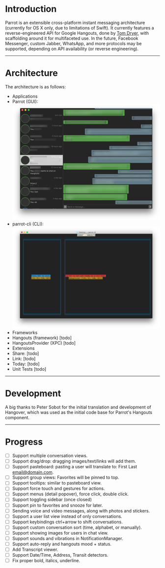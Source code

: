 # Introduction

Parrot is an extensible cross-platform instant messaging architecture (currently for OS X only, due to limitations of Swift). It currently features a reverse-engineered API for Google Hangouts, done by [Tom Dryer](https://github.com/tdryer/hangups), with scaffolding around it for multifaceted use. In the future, Facebook Messenger, custom Jabber, WhatsApp, and more protocols may be supported, depending on API availability (or reverse engineering).

----------
# Architecture
The architecture is as follows:

- Applications
- Parrot (GUI):
![Parrot](Documentation/images/Parrot.png?raw=true "Parrot")
- parrot-cli (CLI):
![parrot-cli](Documentation/images/parrot-cli.png?raw=true "parrot-cli")
- Frameworks
- Hangouts (framework)
[todo]
- HangoutsProvider (XPC)
[todo]
- Extensions
- Share:
[todo]
- Link:
[todo]
- Today: 
[todo]
- Unit Tests
[todo]

----------
# Development
A big thanks to Peter Sobot for the initial translation and development of Hangover, which was used as the initial code base for Parrot's Hangouts component.

----------
# Progress
- [ ] Support multiple conversation views.
- [ ] Support drag/drop: dragging images/text/links will add them.
- [ ] Support pasteboard: pasting a user will translate to: First Last <email@domain.com>.
- [ ] Support group views: Favorites will be pinned to top.
- [ ] Support tooltips: similar to pasteboard view.
- [ ] Support force touch and gestures for actions.
- [ ] Support menus (detail popover), force click, double click.
- [ ] Support toggling sidebar (once closed)
- [ ] Support pin to favorites and snooze for later.
- [ ] Sending voice and video messages, along with photos and stickers.
- [ ] Support a user list view instead of only conversations.
- [ ] Support keybindings ctrl+arrow to shift conversations.
- [ ] Support custom conversation sort (time, alphabet, or manually).
- [ ] Support showing images for users in chat view.
- [ ] Support sounds and vibrations in NotificationManager.
- [ ] Support auto-reply and hangouts mood + status.
- [ ] Add Transcript viewer.
- [ ] Support Date/Time, Address, Transit detectors.
- [ ] Fix proper bold, italics, underline.
